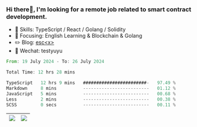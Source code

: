 ### Hi there👋, I'm looking for a remote job related to smart contract development.


- 🔨 Skills: TypeScript / React / Golang / Solidity
- 🎯 Focusing: English Learning & Blockchain & Golang
- ✏️ Blog: [esc\<x\>](https://escx.github.io)
- 💬 Wechat: testyuyu


<!--START_SECTION:waka-->

```rust
From: 19 July 2024 - To: 26 July 2024

Total Time: 12 hrs 28 mins

TypeScript   12 hrs 9 mins   ########################-   97.49 %
Markdown     8 mins          -------------------------   01.12 %
JavaScript   5 mins          -------------------------   00.68 %
Less         2 mins          -------------------------   00.38 %
SCSS         0 secs          -------------------------   00.11 %
```

<!--END_SECTION:waka-->


| <img align="center" src="https://github-readme-stats.vercel.app/api/?username=escX&show_icons=true&theme=buefy&hide_border=true&card_width=500" /> | <img align="center" src="https://github-readme-stats.vercel.app/api/top-langs/?username=escX&layout=compact&theme=buefy&hide_border=true&card_width=500" /> |
| ------------- | ------------- |
